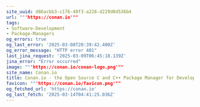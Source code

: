 ```yaml
---
site_uuid: d86acbb3-c176-40f3-a228-d229d0d536b4
url: ""'https://conan.io'""
tags:
- Software-Development
- Package-Managers
og_errors: true
og_last_error: '2025-03-08T20:39:42.400Z'
og_error_message: "HTTP error 401"
last_jina_request: '2025-03-09T06:45:18.139Z'
jina_error: "Error occurred"
image: ""'https://conan.io/conan-logo.png'""
site_name: Conan.io
title: Conan.io - the Open Source C and C++ Package Manager for Developers
favicon: ""'https://conan.io/favicon.png'""
og_fetched_url: 'https://conan.io'
og_last_fetch: '2025-03-14T04:41:25.036Z'
---
```


